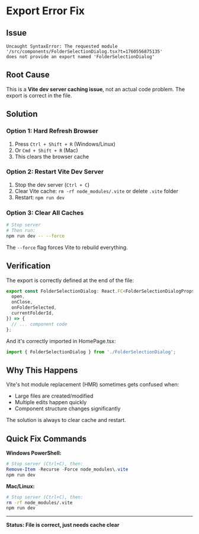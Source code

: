 # Export Error Fix

## Issue

```
Uncaught SyntaxError: The requested module '/src/components/FolderSelectionDialog.tsx?t=1760556875135' 
does not provide an export named 'FolderSelectionDialog'
```

## Root Cause

This is a **Vite dev server caching issue**, not an actual code problem. The export is correct in the file.

## Solution

### Option 1: Hard Refresh Browser
1. Press `Ctrl + Shift + R` (Windows/Linux)
2. Or `Cmd + Shift + R` (Mac)
3. This clears the browser cache

### Option 2: Restart Vite Dev Server
1. Stop the dev server (`Ctrl + C`)
2. Clear Vite cache: `rm -rf node_modules/.vite` or delete `.vite` folder
3. Restart: `npm run dev`

### Option 3: Clear All Caches
```bash
# Stop server
# Then run:
npm run dev -- --force
```

The `--force` flag forces Vite to rebuild everything.

## Verification

The export is correctly defined at the end of the file:

```typescript
export const FolderSelectionDialog: React.FC<FolderSelectionDialogProps> = ({
  open,
  onClose,
  onFolderSelected,
  currentFolderId,
}) => {
  // ... component code
};
```

And it's correctly imported in HomePage.tsx:

```typescript
import { FolderSelectionDialog } from './FolderSelectionDialog';
```

## Why This Happens

Vite's hot module replacement (HMR) sometimes gets confused when:
- Large files are created/modified
- Multiple edits happen quickly
- Component structure changes significantly

The solution is always to clear cache and restart.

## Quick Fix Commands

**Windows PowerShell:**
```powershell
# Stop server (Ctrl+C), then:
Remove-Item -Recurse -Force node_modules\.vite
npm run dev
```

**Mac/Linux:**
```bash
# Stop server (Ctrl+C), then:
rm -rf node_modules/.vite
npm run dev
```

---

**Status: File is correct, just needs cache clear**
